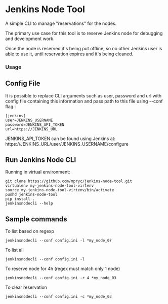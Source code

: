 # Jenkins Node Tool

A simple CLI to manage "reservations" for the nodes.

The primary use case for this tool is to reserve Jenkins node
for debugging and development work.

Once the node is reserved it's being put offline, so no other Jenkins
user is able to use it, until reservation expires and it's being cleaned.

### Usage

## Config File

It is possible to replace CLI arguments such as user, password and url
with config file containing this information and pass path to this file
using --conf flag.:

```
[jenkins]
user=JENKINS_USERNAME
password=JENKINS_API_TOKEN
url=https://JENKINS_URL
```

JENKINS_API_TOKEN can be found using Jenkins at:
    https://JENKINS_URL/user/JENKINS_USERNAME/configure

## Run Jenkins Node CLI

Running in virtual environment:

```
git clone https://github.com/mpryc/jenkins-node-tool.git
virtualenv my-jenkins-node-tool-virtenv
source my-jenkins-node-tool-virtenv/bin/activate
pushd jenkins-node-tool
pip install .
jenkinsnodecli --help
```

## Sample commands

To list based on regexp
```
jenkinsnodecli --conf config.ini -l *my_node_0?
```

To list all
```
jenkinsnodecli --conf config.ini -l
```

To reserve node for 4h (regex must match only 1 node)
```
jenkinsnodecli --conf config.ini -r 4 *my_node_03
```

To clear reservation
```
jenkinsnodecli --conf config.ini -c *my_node_03
```
